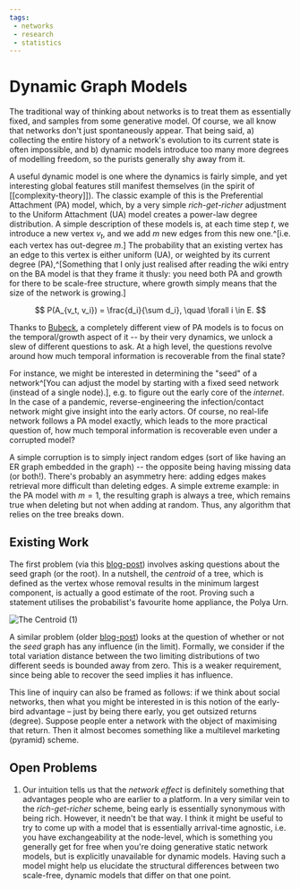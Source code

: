 ```yaml
---
tags:
 - networks
 - research
 - statistics
---
```


# Dynamic Graph Models

The traditional way of thinking about networks is to treat them as essentially fixed, and samples from some generative model. Of course, we all know that networks don't just spontaneously appear. That being said, a) collecting the entire history of a network's evolution to its current state is often impossible, and b) dynamic models introduce too many more degrees of modelling freedom, so the purists generally shy away from it.

A useful dynamic model is one where the dynamics is fairly simple, and yet interesting global features still manifest themselves (in the spirit of [[complexity-theory]]). The classic example of this is the Preferential Attachment (PA) model, which, by a very simple *rich-get-richer* adjustment to the Uniform Attachment (UA) model creates a power-law degree distribution. A simple description of these models is, at each time step $t$, we introduce a new vertex $v_t$, and we add $m$ new edges from this new one.^[i.e. each vertex has out-degree $m$.] The probability that an existing vertex has an edge to this vertex is either uniform (UA), or weighted by its current degree (PA),^[Something that I only just realised after reading the wiki entry on the BA model is that they frame it thusly: you need both PA and growth for there to be scale-free structure, where growth simply means that the size of the network is growing.]

$$
P(A_{v_t, v_i}) = \frac{d_i}{\sum d_i}, \quad \forall i \in E.
$$

Thanks to [Bubeck](https://blogs.princeton.edu/imabandit/2014/03/30/on-the-influence-of-the-seed-graph-in-the-preferential-attachment-model/), a completely different view of PA models is to focus on the temporal/growth aspect of it -- by their very dynamics, we unlock a slew of different questions to ask. At a high level, the questions revolve around how much temporal information is recoverable from the final state?

For instance, we might be interested in determining the "seed" of a network^[You can adjust the model by starting with a fixed seed network (instead of a single node).], e.g. to figure out the early core of the *internet*. In the case of a pandemic, reverse-engineering the infection/contact network might give insight into the early actors. Of course, no real-life network follows a PA model exactly, which leads to the more practical question of, how much temporal information is recoverable even under a corrupted model?

A simple corruption is to simply inject random edges (sort of like having an ER graph embedded in the graph) -- the opposite being having missing data (or both!). There's probably an asymmetry here: adding edges makes retrieval more difficult than deleting edges. A simple extreme example: in the PA model with $m=1$, the resulting graph is always a tree, which remains true when deleting but not when adding at random. Thus, any algorithm that relies on the tree breaks down.

## Existing Work

The first problem (via this [blog-post](https://blogs.princeton.edu/imabandit/2017/01/01/guest-post-by-miklos-racz-confidence-sets-for-the-root-in-uniform-and-preferential-attachment-trees/)) involves asking questions about the seed graph (or the root). In a nutshell, the *centroid* of a tree, which is defined as the vertex whose removal results in the minimum largest component, is actually a good estimate of the root. Proving such a statement utilises the probabilist's favourite home appliance, the Polya Urn.

![The Centroid (1)](https://blogs.princeton.edu/imabandit/wp-content/uploads/sites/122/2017/01/polya_blog-768x459.png)

A similar problem (older [blog-post](https://blogs.princeton.edu/imabandit/2014/03/30/on-the-influence-of-the-seed-graph-in-the-preferential-attachment-model/)) looks at the question of whether or not the *seed* graph has any influence (in the limit). Formally, we consider if the total variation distance between the two limiting distributions of two different seeds is bounded away from zero. This is a weaker requirement, since being able to recover the seed implies it has influence.

This line of inquiry can also be framed as follows: if we think about social networks, then what you might be interested in is this notion of the early-bird advantage – just by being there early, you get outsized returns (degree). Suppose people enter a network with the object of maximising that return. Then it almost becomes something like a multilevel marketing (pyramid) scheme.

## Open Problems

1. Our intuition tells us that the *network effect* is definitely something that advantages people who are earlier to a platform. In a very similar vein to the *rich-get-richer* scheme, being early is essentially synonymous with being rich. However, it needn't be that way. I think it might be useful to try to come up with a model that is essentially arrival-time agnostic, i.e. you have exchangeability at the node-level, which is something you generally get for free when you're doing generative static network models, but is explicitly unavailable for dynamic models. Having such a model might help us elucidate the structural differences between two scale-free, dynamic models that differ on that one point.
